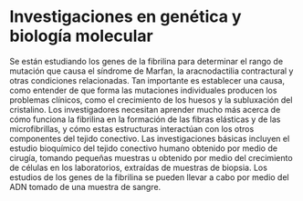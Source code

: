 # Investigaciones en genética y biología molecular

Se están estudiando los genes de la fibrilina para determinar el rango de mutación que causa el síndrome de Marfan, la aracnodactilia contractural y otras condiciones relacionadas. Tan importante es establecer una causa, como entender de que forma las mutaciones individuales producen los problemas clínicos, como el crecimiento de los huesos y la subluxación del cristalino. Los investigadores necesitan aprender mucho más acerca de cómo funciona la fibrilina en la formación de las fibras elásticas y de las microfibrillas, y cómo estas estructuras interactúan con los otros componentes del tejido conectivo. Las investigaciones básicas incluyen el estudio bioquímico del tejido conectivo humano obtenido por medio de cirugía, tomando pequeñas muestras u obtenido por medio del crecimiento de células en los laboratorios, extraídas de muestras de biopsia. Los estudios de los genes de la fibrilina se pueden llevar a cabo por medio del ADN tomado de una muestra de sangre.

